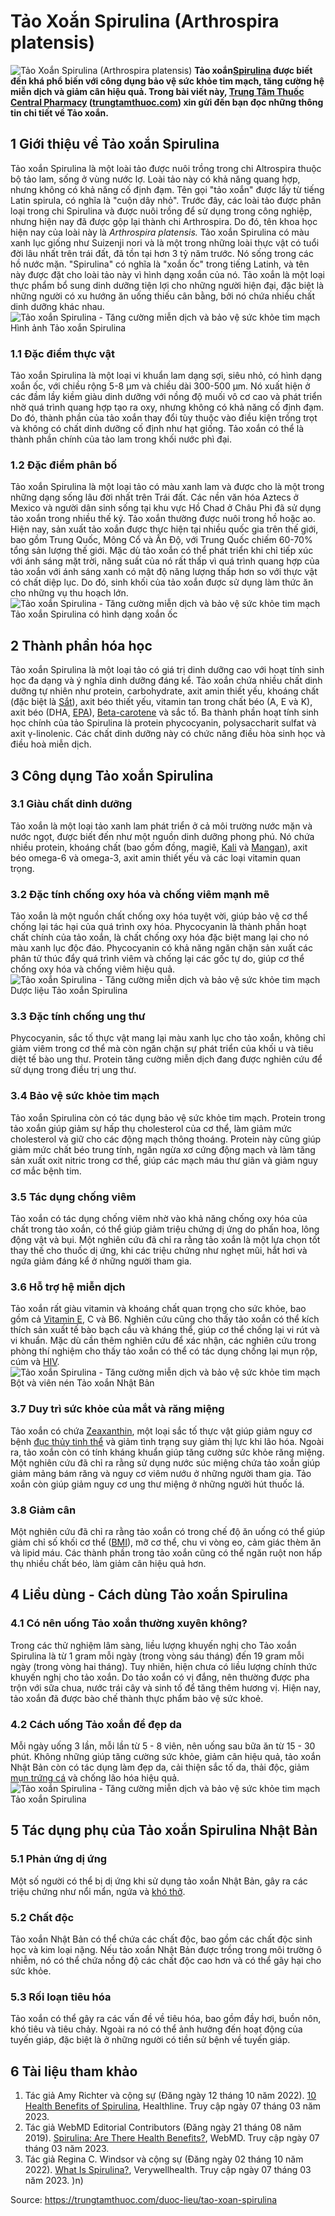 # Tảo Xoắn Spirulina (Arthrospira platensis)

![Tảo Xoắn Spirulina \(Arthrospira platensis\)](https://trungtamthuoc.com/images/others/cay-tao-xoan-spirulina-0-3037.jpg)
**Tảo xoắn[Spirulina](https://trungtamthuoc.com/hoat-chat/spirulina "Spirulina") được biết đến khá phổ biến với công dụng bảo vệ sức khỏe tim mạch, tăng cường hệ miễn dịch và giảm cân hiệu quả. Trong bài viết này, [Trung Tâm Thuốc Central Pharmacy](https://trungtamthuoc.com/ "Trung Tâm Thuốc Central Pharmacy") ([trungtamthuoc.com](https://trungtamthuoc.com/ "trungtamthuoc.com")) xin gửi đến bạn đọc những thông tin chi tiết về Tảo xoắn.**
##  1 Giới thiệu về Tảo xoắn Spirulina
Tảo xoắn Spirulina là một loài tảo được nuôi trồng trong chi Altrospira thuộc bộ tảo lam, sống ở vùng nước lợ. Loài tảo này có khả năng quang hợp, nhưng không có khả năng cố định đạm. Tên gọi "tảo xoắn" được lấy từ tiếng Latin spirula, có nghĩa là "cuộn dây nhỏ". Trước đây, các loài tảo được phân loại trong chi Spirulina và được nuôi trồng để sử dụng trong công nghiệp, nhưng hiện nay đã được gộp lại thành chi Arthrospira. Do đó, tên khoa học hiện nay của loài này là _Arthrospira platensis._
Tảo xoắn Spirulina có màu xanh lục giống như Suizenji nori và là một trong những loài thực vật có tuổi đời lâu nhất trên trái đất, đã tồn tại hơn 3 tỷ năm trước. Nó sống trong các hồ nước mặn. "Spirulina" có nghĩa là "xoắn ốc" trong tiếng Latinh, và tên này được đặt cho loài tảo này vì hình dạng xoắn của nó. Tảo xoắn là một loại thực phẩm bổ sung dinh dưỡng tiện lợi cho những người hiện đại, đặc biệt là những người có xu hướng ăn uống thiếu cân bằng, bởi nó chứa nhiều chất dinh dưỡng khác nhau.
![Tảo xoắn Spirulina - Tăng cường miễn dịch và bảo vệ sức khỏe tim mạch](https://trungtamthuoc.com/images/item/cay-tao-xoan-5.jpg)Hình ảnh Tảo xoắn Spirulina
### 1.1 Đặc điểm thực vật
Tảo xoắn Spirulina là một loại vi khuẩn lam dạng sợi, siêu nhỏ, có hình dạng xoắn ốc, với chiều rộng 5-8 μm và chiều dài 300-500 μm. Nó xuất hiện ở các đầm lầy kiềm giàu dinh dưỡng với nồng độ muối vô cơ cao và phát triển nhờ quá trình quang hợp tạo ra oxy, nhưng không có khả năng cố định đạm. Do đó, thành phần của tảo xoắn thay đổi tùy thuộc vào điều kiện trồng trọt và không có chất dinh dưỡng cố định như hạt giống. Tảo xoắn có thể là thành phần chính của tảo lam trong khối nước phì đại.
### 1.2 Đặc điểm phân bố
Tảo xoắn Spirulina là một loại tảo có màu xanh lam và được cho là một trong những dạng sống lâu đời nhất trên Trái đất. Các nền văn hóa Aztecs ở Mexico và người dân sinh sống tại khu vực Hồ Chad ở Châu Phi đã sử dụng tảo xoắn trong nhiều thế kỷ. Tảo xoắn thường được nuôi trong hồ hoặc ao. 
Hiện nay, sản xuất tảo xoắn được thực hiện tại nhiều quốc gia trên thế giới, bao gồm Trung Quốc, Mông Cổ và Ấn Độ, với Trung Quốc chiếm 60-70% tổng sản lượng thế giới. Mặc dù tảo xoắn có thể phát triển khi chỉ tiếp xúc với ánh sáng mặt trời, năng suất của nó rất thấp vì quá trình quang hợp của tảo xoắn với ánh sáng xanh có mật độ năng lượng thấp hơn so với thực vật có chất diệp lục. Do đó, sinh khối của tảo xoắn được sử dụng làm thức ăn cho những vụ thu hoạch lớn.
![Tảo xoắn Spirulina - Tăng cường miễn dịch và bảo vệ sức khỏe tim mạch](https://trungtamthuoc.com/images/item/cay-tao-xoan-2.jpg)Tảo xoắn Spirulina có hình dạng xoắn ốc
##  2 Thành phần hóa học
Tảo xoắn Spirulina là một loại tảo có giá trị dinh dưỡng cao với hoạt tính sinh học đa dạng và ý nghĩa dinh dưỡng đáng kể. Tảo xoắn chứa nhiều chất dinh dưỡng tự nhiên như protein, carbohydrate, axit amin thiết yếu, khoáng chất (đặc biệt là [Sắt](https://trungtamthuoc.com/hoat-chat/sat "Sắt")), axit béo thiết yếu, vitamin tan trong chất béo (A, E và K), axit béo (DHA, [EPA](https://trungtamthuoc.com/hoat-chat/epa "EPA")), [Beta-carotene](https://trungtamthuoc.com/hoat-chat/beta-carotene "Beta-carotene") và sắc tố. Ba thành phần hoạt tính sinh học chính của tảo Spirulina là protein phycocyanin, polysaccharit sulfat và axit γ-linolenic. Các chất dinh dưỡng này có chức năng điều hòa sinh học và điều hoà miễn dịch.
##  3 Công dụng Tảo xoắn Spirulina
### 3.1 Giàu chất dinh dưỡng
Tảo xoắn là một loại tảo xanh lam phát triển ở cả môi trường nước mặn và nước ngọt, được biết đến như một nguồn dinh dưỡng phong phú. Nó chứa nhiều protein, khoáng chất (bao gồm đồng, magiê, [Kali](https://trungtamthuoc.com/hoat-chat/kali "Kali") và [Mangan](https://trungtamthuoc.com/hoat-chat/mangan "Mangan")), axit béo omega-6 và omega-3, axit amin thiết yếu và các loại vitamin quan trọng.
### 3.2 Đặc tính chống oxy hóa và chống viêm mạnh mẽ
Tảo xoắn là một nguồn chất chống oxy hóa tuyệt vời, giúp bảo vệ cơ thể chống lại tác hại của quá trình oxy hóa. Phycocyanin là thành phần hoạt chất chính của tảo xoắn, là chất chống oxy hóa đặc biệt mang lại cho nó màu xanh lục độc đáo. Phycocyanin có khả năng ngăn chặn sản xuất các phân tử thúc đẩy quá trình viêm và chống lại các gốc tự do, giúp cơ thể chống oxy hóa và chống viêm hiệu quả.
![Tảo xoắn Spirulina - Tăng cường miễn dịch và bảo vệ sức khỏe tim mạch](https://trungtamthuoc.com/images/item/cay-tao-xoan-3.jpg)Dược liệu Tảo xoắn Spirulina
### 3.3 Đặc tính chống ung thư
Phycocyanin, sắc tố thực vật mang lại màu xanh lục cho tảo xoắn, không chỉ giảm viêm trong cơ thể mà còn ngăn chặn sự phát triển của khối u và tiêu diệt tế bào ung thư. Protein tăng cường miễn dịch đang được nghiên cứu để sử dụng trong điều trị ung thư.
### 3.4 Bảo vệ sức khỏe tim mạch
Tảo xoắn Spirulina còn có tác dụng bảo vệ sức khỏe tim mạch. Protein trong tảo xoắn giúp giảm sự hấp thụ cholesterol của cơ thể, làm giảm mức cholesterol và giữ cho các động mạch thông thoáng. Protein này cũng giúp giảm mức chất béo trung tính, ngăn ngừa xơ cứng động mạch và làm tăng sản xuất oxit nitric trong cơ thể, giúp các mạch máu thư giãn và giảm nguy cơ mắc bệnh tim.
### 3.5 Tác dụng chống viêm
Tảo xoắn có tác dụng chống viêm nhờ vào khả năng chống oxy hóa của chất trong tảo xoắn, có thể giúp giảm triệu chứng dị ứng do phấn hoa, lông động vật và bụi. Một nghiên cứu đã chỉ ra rằng tảo xoắn là một lựa chọn tốt thay thế cho thuốc dị ứng, khi các triệu chứng như nghẹt mũi, hắt hơi và ngứa giảm đáng kể ở những người tham gia.
### 3.6 Hỗ trợ hệ miễn dịch
Tảo xoắn rất giàu vitamin và khoáng chất quan trọng cho sức khỏe, bao gồm cả [Vitamin E](https://trungtamthuoc.com/hoat-chat/vitamin-e "Vitamin E"), C và B6. Nghiên cứu cũng cho thấy tảo xoắn có thể kích thích sản xuất tế bào bạch cầu và kháng thể, giúp cơ thể chống lại vi rút và vi khuẩn. Mặc dù cần thêm nghiên cứu để xác nhận, các nghiên cứu trong phòng thí nghiệm cho thấy tảo xoắn có thể có tác dụng chống lại mụn rộp, cúm và [HIV](https://trungtamthuoc.com/bai-viet/chan-doan-va-dieu-tri-hivaids "HIV").
![Tảo xoắn Spirulina - Tăng cường miễn dịch và bảo vệ sức khỏe tim mạch](https://trungtamthuoc.com/images/item/cay-tao-xoan-4.jpg)Bột và viên nén Tảo xoắn Nhật Bản
### 3.7 Duy trì sức khỏe của mắt và răng miệng
Tảo xoắn có chứa [Zeaxanthin](https://trungtamthuoc.com/hoat-chat/zeaxanthin "Zeaxanthin"), một loại sắc tố thực vật giúp giảm nguy cơ bệnh [đục thủy tinh thể](https://trungtamthuoc.com/bai-viet/benh-duc-thuy-tinh-the-nguoi-gia "đục thủy tinh thể") và giảm tình trạng suy giảm thị lực khi lão hóa. Ngoài ra, tảo xoắn còn có tính kháng khuẩn giúp tăng cường sức khỏe răng miệng. Một nghiên cứu đã chỉ ra rằng sử dụng nước súc miệng chứa tảo xoắn giúp giảm mảng bám răng và nguy cơ viêm nướu ở những người tham gia. Tảo xoắn còn giúp giảm nguy cơ ung thư miệng ở những người hút thuốc lá. 
### 3.8 Giảm cân
Một nghiên cứu đã chỉ ra rằng tảo xoắn có trong chế độ ăn uống có thể giúp giảm chỉ số khối cơ thể ([BMI](https://trungtamthuoc.com/bai-viet/chi-so-bmi-la-gi-y-nghia-va-cach-tinh "BMI")), mỡ cơ thể, chu vi vòng eo, cảm giác thèm ăn và lipid máu. Các thành phần trong tảo xoắn cũng có thể ngăn ruột non hấp thụ nhiều chất béo, làm giảm cân hiệu quả hơn.
##  4 Liều dùng - Cách dùng Tảo xoắn Spirulina
### 4.1 Có nên uống Tảo xoắn thường xuyên không?
Trong các thử nghiệm lâm sàng, liều lượng khuyến nghị cho Tảo xoắn Spirulina là từ 1 gram mỗi ngày (trong vòng sáu tháng) đến 19 gram mỗi ngày (trong vòng hai tháng). Tuy nhiên, hiện chưa có liều lượng chính thức khuyến nghị cho tảo xoắn.
Do tảo xoắn có vị đắng, nên thường được pha trộn với sữa chua, nước trái cây và sinh tố để tăng thêm hương vị. Hiện nay, tảo xoắn đã được bào chế thành thực phẩm bảo vệ sức khoẻ.
### 4.2 Cách uống Tảo xoắn để đẹp da
Mỗi ngày uống 3 lần, mỗi lần từ 5 - 8 viên, nên uống sau bữa ăn từ 15 - 30 phút. Không những giúp tăng cường sức khỏe, giảm cân hiệu quả, tảo xoắn Nhật Bản còn có tác dụng làm đẹp da, cải thiện sắc tố da, thải độc, giảm [mụn trứng cá](https://trungtamthuoc.com/bai-viet/trung-ca "mụn trứng cá") và chống lão hóa hiệu quả.
![Tảo xoắn Spirulina - Tăng cường miễn dịch và bảo vệ sức khỏe tim mạch](https://trungtamthuoc.com/images/item/cay-tao-xoan-1.jpg)Tảo xoắn Spirulina
##  5 Tác dụng phụ của Tảo xoắn Spirulina Nhật Bản
### 5.1 Phản ứng dị ứng
Một số người có thể bị dị ứng khi sử dụng tảo xoắn Nhật Bản, gây ra các triệu chứng như nổi mẩn, ngứa và [khó thở](https://trungtamthuoc.com/bai-viet/huong-dan-chan-doan-va-xu-tri-tinh-trang-kho-tho "khó thở").
### 5.2 Chất độc
Tảo xoắn Nhật Bản có thể chứa các chất độc, bao gồm các chất độc sinh học và kim loại nặng. Nếu tảo xoắn Nhật Bản được trồng trong môi trường ô nhiễm, nó có thể chứa nồng độ các chất độc cao hơn và có thể gây hại cho sức khỏe.
### 5.3 Rối loạn tiêu hóa
Tảo xoắn có thể gây ra các vấn đề về tiêu hóa, bao gồm đầy hơi, buồn nôn, khó tiêu và tiêu chảy.
Ngoài ra nó có thể ảnh hưởng đến hoạt động của tuyến giáp, đặc biệt là ở những người có tiền sử bệnh về tuyến giáp.
##  6 Tài liệu tham khảo
  1. Tác giả Amy Richter và cộng sự (Đăng ngày 12 tháng 10 năm 2022). [10 Health Benefits of Spirulina](https://www.healthline.com/nutrition/10-proven-benefits-of-spirulina), Healthline. Truy cập ngày 07 tháng 03 năm 2023.
  2. Tác giả WebMD Editorial Contributors (Đăng ngày 21 tháng 08 năm 2019). [Spirulina: Are There Health Benefits?](https://www.webmd.com/diet/spirulina-health-benefits#:~:text=Spirulina%20is%20a%20%20potent%20source,%2C%20and%20brain%2Dprotective%20properties.&text=Many%20antioxidants%20in%20spirulina%20have%20anti%2Dinflammatory%20effects%20in%20the%20body), WebMD. Truy cập ngày 07 tháng 03 năm 2023.
  3. Tác giả Regina C. Windsor và cộng sự (Đăng ngày 02 tháng 10 năm 2022). [What Is Spirulina?](https://www.verywellhealth.com/spirulina-89079), Verywellhealth. Truy cập ngày 07 tháng 03 năm 2023. )n)




Source: https://trungtamthuoc.com/duoc-lieu/tao-xoan-spirulina